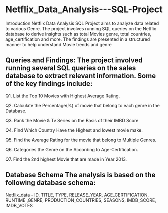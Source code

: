 # Netflix_Data_Analysis---SQL-Project

Introduction Netflix Data Analysis SQL Project aims to analyze data related to various Genre. The project involves running SQL queries on the Netflix database to derive insights such as total Movies genre, total countries, age_certification and more. The findings are presented in a structured manner to help understand Movie trends and genre 

## Queries and Findings: The project involved running several SQL queries on the sales database to extract relevant information. Some of the key findings include:

 Q1. List the Top 10 Movies with Highest Average Rating.
 
 Q2. Calculate the Percentage(%) of movie that belong to each genre in the Database.
 
 Q3. Rank the Movie & Tv Series on the Basis of their IMBD Score
 
 Q4. Find Which Country Have the Highest and lowest movie make.
 
 Q5. Find the Average Rating for the movie that belong to Multiple Genres.
 
 Q6. Categories the Genre on the According to Age-Certification.
 
 Q7. Find the 2nd highest Movie that are made in Year 2013.


## Database Schema The analysis is based on the following database schema:
 Netflix_data - ID,	TITLE,	TYPE,	RELEASE_YEAR,	AGE_CERTIFICATION,	RUNTIME	,GENRE,	PRODUCTION_COUNTRIES,	SEASONS,	IMDB_SCORE,	IMDB_VOTES



